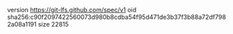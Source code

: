 version https://git-lfs.github.com/spec/v1
oid sha256:c90f2097422560073d980b8cdba54f95d471de3b37f3b88a72df7982a08a1191
size 22815
